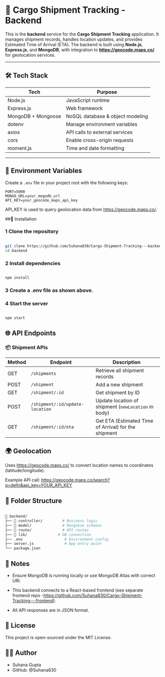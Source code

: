 # 🚚 Cargo Shipment Tracking - Backend

This is the **backend** service for the **Cargo Shipment Tracking** application. It manages shipment records, handles location updates, and provides Estimated Time of Arrival (ETA). The backend is built using **Node.js**, **Express.js**, and **MongoDB**, with integration to **https://geocode.maps.co/** for geolocation services.

---

## 🛠️ Tech Stack

| Tech              | Purpose                             |
|------------------|-------------------------------------|
| Node.js           | JavaScript runtime                  |
| Express.js        | Web framework                       |
| MongoDB + Mongoose| NoSQL database & object modeling    |
| dotenv            | Manage environment variables        |
| axios             | API calls to external services       |
| cors              | Enable cross-origin requests        |
| moment.js         | Time and date formatting            |

---

## 🔐 Environment Variables

Create a `.env` file in your project root with the following keys:

```env
PORT=5000
MONGO_URL=your_mogodb_url
API_KEY=your_geocode_maps_api_key
```
API_KEY is used to query geolocation data from https://geocode.maps.co/.


##🚀 Installation
### 1 Clone the repository

```bash

git clone https://github.com/Suhana830/Cargo-Shipment-Tracking---backend.git
cd backend
```

### 2 Install dependencies

```bash

npm install
```

### 3 Create a .env file as shown above.
### 4 Start the server

```bash

npm start
```

## 🌐 API Endpoints

### 📦 Shipment APIs

| Method | Endpoint                          | Description                                         |
|--------|-----------------------------------|-----------------------------------------------------|
| GET    | `/shipments`                      | Retrieve all shipment records                      |
| POST   | `/shipment`                       | Add a new shipment                                 |
| GET    | `/shipment/:id`                   | Get shipment by ID                                 |
| POST   | `/shipment/:id/update-location`   | Update location of shipment (`newLocation` in body)|
| GET    | `/shipment/:id/eta`               | Get ETA (Estimated Time of Arrival) for the shipment |


## 🌍 Geolocation
Uses https://geocode.maps.co/ to convert location names to coordinates (latitude/longitude).

Example API call:
https://geocode.maps.co/search?q=delhi&api_key=YOUR_API_KEY

## 🧩 Folder Structure
```bash

📁 backend/
├── 📂 controller/         # Business logic
├── 📂 model/              # Mongoose schemas
├── 📂 route/              # API routes
├── 📂 lib/              # DB connection
├── .env                   # Environment config
├── server.js              # App entry point
└── package.json
```

## 📌 Notes
- Ensure MongoDB is running locally or use MongoDB Atlas with correct URI.

- This backend connects to a React-based frontend (see separate frontend repo -https://github.com/Suhana830/Cargo-Shipment-Tracking---frontend).

- All API responses are in JSON format.

## 📄 License
This project is open-sourced under the MIT License.

## 🙋‍♀️ Author
- Suhana Gupta
- GitHub: @Suhana830

